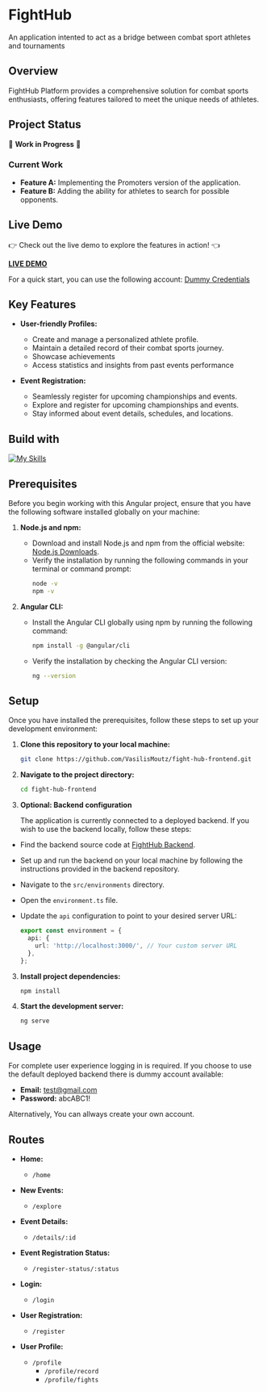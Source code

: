 # FightHub

An application intented to act as a bridge between combat sport athletes and tournaments

## Overview

FightHub Platform provides a comprehensive solution for combat sports enthusiasts, offering features tailored to meet the unique needs of athletes.

## Project Status
🚧 **Work in Progress** 🚧

### Current Work
- **Feature A:** Implementing the Promoters version of the application.
- **Feature B:** Adding the ability for athletes to search for possible opponents.

## Live Demo

👉 Check out the live demo to explore the features in action! 👈

**[LIVE DEMO](https://vasilismoutz.github.io/fight-hub-frontend/)**

For a quick start, you can use the following account:
[Dummy Credentials](#usage)

## Key Features

- **User-friendly Profiles:**
  - Create and manage a personalized athlete profile.
  - Maintain a detailed record of their combat sports journey.
  - Showcase achievements
  - Access statistics and insights from past events performance

- **Event Registration:**
  - Seamlessly register for upcoming championships and events.
  - Explore and register for upcoming championships and events.
  - Stay informed about event details, schedules, and locations.


## Build with

[![My Skills](https://skillicons.dev/icons?i=,mongo,express,angular,nodejs)](https://skillicons.dev)

## Prerequisites

Before you begin working with this Angular project, ensure that you have the following software installed globally on your machine:

1. **Node.js and npm:**
   - Download and install Node.js and npm from the official website: [Node.js Downloads](https://nodejs.org/).
   - Verify the installation by running the following commands in your terminal or command prompt:
     ```bash
     node -v
     npm -v
     ```

2. **Angular CLI:**
   - Install the Angular CLI globally using npm by running the following command:
     ```bash
     npm install -g @angular/cli
     ```
   - Verify the installation by checking the Angular CLI version:
     ```bash
     ng --version
     ```
## Setup
Once you have installed the prerequisites, follow these steps to set up your development environment:
1. **Clone this repository to your local machine:**
   ```bash
   git clone https://github.com/VasilisMoutz/fight-hub-frontend.git
   
2. **Navigate to the project directory:**
   ```bash
   cd fight-hub-frontend

3. **Optional: Backend configuration**

   The application is currently connected to a deployed backend. If you wish to use the backend locally, follow these steps:

  - Find the backend source code at [FightHub Backend](https://github.com/VasilisMoutz/fight-hub-backend).

  - Set up and run the backend on your local machine by following the instructions provided in the backend repository.

  - Navigate to the `src/environments` directory.

  - Open the `environment.ts` file.
    
  - Update the `api` configuration to point to your desired server URL:

    ```typescript
    export const environment = {
      api: {
        url: 'http://localhost:3000/', // Your custom server URL
      },
    };

3. **Install project dependencies:**
   ```bash
   npm install

4. **Start the development server:**
   ```bash
   ng serve

## Usage
For complete user experience logging in is required. If you choose to use the default deployed backend there is dummy account available:

- **Email:** test@gmail.com
- **Password:** abcABC1!

Alternatively, You can allways create your own account. 

## Routes

- **Home:**
  - `/home`

- **New Events:**
  - `/explore`

- **Event Details:**
  - `/details/:id`

- **Event Registration Status:**
  - `/register-status/:status`

- **Login:**
  - `/login`

- **User Registration:**
  - `/register`

- **User Profile:**
  - `/profile`
    - `/profile/record`
    - `/profile/fights`
